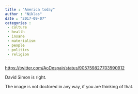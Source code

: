 ```yaml
---
title : "America today"
author : "Niklas"
date : "2017-09-07"
categories : 
 - culture
 - health
 - insane
 - materialism
 - people
 - politics
 - religion
---
```


https://twitter.com/AoDespair/status/905759827703590912

David Simon is right.

The image is not doctored in any way, if you are thinking of that.

